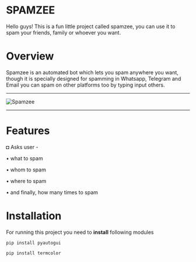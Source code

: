 # SPAMZEE

Hello guys! This is a fun little project called spamzee, you can use it to spam your friends, family or whoever you want.



# Overview

Spamzee is an automated bot which lets you spam anywhere you want, though it is specially designed for spamming in Whatsapp, Telegram and Email you can spam on other platforms too by typing input others.




_________________________________________________________________________________________________________________________________________________________________________


![Spamzee](https://user-images.githubusercontent.com/109758134/197852239-a4fcd37e-bfbf-45c2-b6bb-f58363708578.jpg)


_________________________________________________________________________________________________________________________________________________________________________



# Features




◘ Asks user -


• what to spam

• whom to spam

• where to spam

• and finally, how many times to spam



# Installation


For running this project you need to **install** following modules

```pip install pyautogui```

```pip install termcolor```



